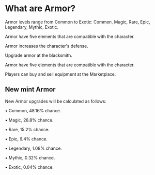 # What are Armor?

Armor levels range from Common to Exotic: Common, Magic, Rare, Epic, Legendary, Mythic, Exotic.

Armor have five elements that are compatible with the character.

Armor increases the character's defense.

Upgrade armor at the blacksmith.

Armor have five elements that are compatible with the character.

Players can buy and sell equipment at the Marketplace.

## New mint Armor

New Armor upgrades will be calculated as follows:

• Common, 48.16% chance.

• Magic, 28.8% chance.

• Rare, 15.2% chance.

• Epic, 6.4% chance.

• Legendary, 1.08% chance.

• Mythic, 0.32% chance.

• Exotic, 0.04% chance.
